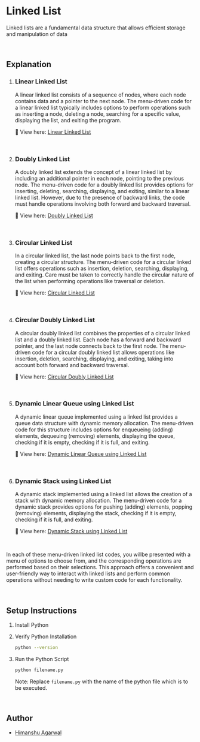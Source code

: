 # **Linked List**
Linked lists are a fundamental data structure that allows efficient storage and manipulation of data

<br />

## **Explanation**

1. ### **Linear Linked List**
    A linear linked list consists of a sequence of nodes, where each node contains data and a pointer to the next node. The menu-driven code for a linear linked list typically includes options to perform operations such as inserting a node, deleting a node, searching for a specific value, displaying the list, and exiting the program.

    🔗 View here: [Linear Linked List](./Menu_Driven_Code_for_Linear_LinkedList.py)

<br />

2. ### **Doubly Linked List**
    A doubly linked list extends the concept of a linear linked list by including an additional pointer in each node, pointing to the previous node. The menu-driven code for a doubly linked list provides options for inserting, deleting, searching, displaying, and exiting, similar to a linear linked list. However, due to the presence of backward links, the code must handle operations involving both forward and backward traversal.

    🔗 View here: [Doubly Linked List](./Menu_Driven_Code_for_Doubly_LinkedList.py)

<br />

3. ### **Circular Linked List**
    In a circular linked list, the last node points back to the first node, creating a circular structure. The menu-driven code for a circular linked list offers operations such as insertion, deletion, searching, displaying, and exiting. Care must be taken to correctly handle the circular nature of the list when performing operations like traversal or deletion.

    🔗 View here: [Circular Linked List](./Menu_Driven_Code_for_Circular_LinkedList.py)

<br />

4. ### **Circular Doubly Linked List**
    A circular doubly linked list combines the properties of a circular linked list and a doubly linked list. Each node has a forward and backward pointer, and the last node connects back to the first node. The menu-driven code for a circular doubly linked list allows operations like insertion, deletion, searching, displaying, and exiting, taking into account both forward and backward traversal.

    🔗 View here: [Circular Doubly Linked List](./Menu_Driven_Code_for_Circular_Doubly_LinkedList.py)

<br />

5. ### **Dynamic Linear Queue using Linked List**
    A dynamic linear queue implemented using a linked list provides a queue data structure with dynamic memory allocation. The menu-driven code for this structure includes options for enqueueing (adding) elements, dequeuing (removing) elements, displaying the queue, checking if it is empty, checking if it is full, and exiting.

    🔗 View here: [Dynamic Linear Queue using Linked List](./Menu_Driven_Code_for_Dynamic_Linear_Queue_using_LinkedList.py)

<br />

6. ### **Dynamic Stack using Linked List**
    A dynamic stack implemented using a linked list allows the creation of a stack with dynamic memory allocation. The menu-driven code for a dynamic stack provides options for pushing (adding) elements, popping (removing) elements, displaying the stack, checking if it is empty, checking if it is full, and exiting.

    🔗 View here: [Dynamic Stack using Linked List](./Menu_Driven_Code_for_Dynamic_Stack_using_LinkedList.py)

<br />

In each of these menu-driven linked list codes, you willbe presented with a menu of options to choose from, and the corresponding operations are performed based on their selections. This approach offers a convenient and user-friendly way to interact with linked lists and perform common operations without needing to write custom code for each functionality.

<br />

## **Setup Instructions**

1. Install Python
2. Verify Python Installation

    ```bash
    python --version
    ```

3. Run the Python Script
    ```bash
    python filename.py
    ```

    Note: Replace `filename.py` with the name of the python file which is to be executed.

<br />

## **Author**

- [Himanshu Agarwal](https://github.com/himanshu-03)